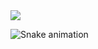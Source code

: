 <picture>
<source 
  srcset="https://github-readme-stats.vercel.app/api?username=zakelfathi&show_icons=true&theme=dark"
  media="(prefers-color-scheme: dark)"
/>
<source
  srcset="https://github-readme-stats.vercel.app/api?username=zakelfathi&show_icons=true"
  media="(prefers-color-scheme: light), (prefers-color-scheme: no-preference)"
/>
<img src="https://github-readme-stats.vercel.app/api?username=zakelfathi&show_icons=true" />
</picture>


![Snake animation](https://github.com/zakelfathi/zakelfathi/blob/output/github-contribution-grid-snake.svg)
